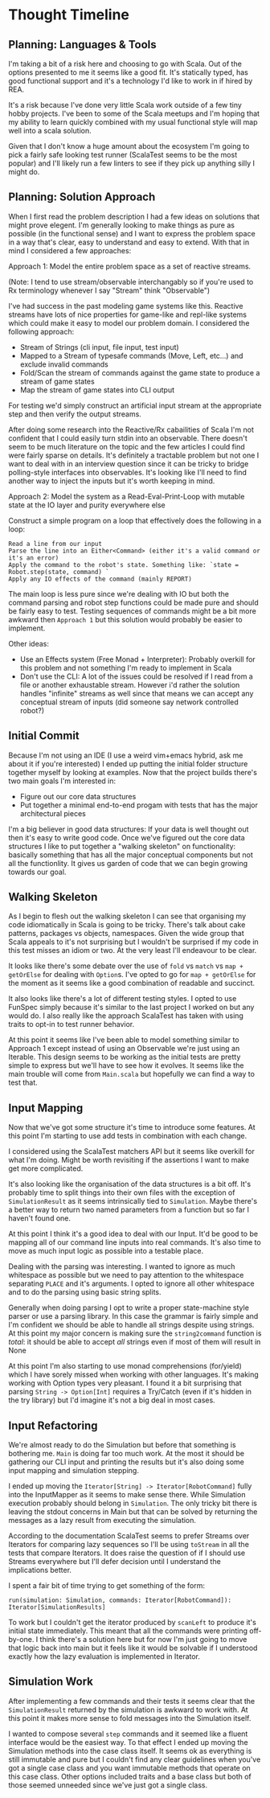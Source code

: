 Thought Timeline
================

Planning: Languages & Tools
---------------------------

I'm taking a bit of a risk here and choosing to go with Scala. Out of the options presented to me it
seems like a good fit. It's statically typed, has good functional support and it's a technology I'd like
to work in if hired by REA.

It's a risk because I've done very little Scala work outside of a few tiny hobby projects. I've been
to some of the Scala meetups and I'm hoping that my ability to learn quickly combined with my usual
functional style will map well into a scala solution.

Given that I don't know a huge amount about the ecosystem I'm going to pick a fairly safe looking test
runner (ScalaTest seems to be the most popular) and I'll likely run a few linters to see if they pick
up anything silly I might do.

Planning: Solution Approach
---------------------------

When I first read the problem description I had a few ideas on solutions that might prove elegent. I'm
generally looking to make things as pure as possible (in the functional sense) and I want to express the problem
space in a way that's clear, easy to understand and easy to extend. With that in mind I considered
a few approaches:

Approach 1: Model the entire problem space as a set of reactive streams.

(Note: I tend to use stream/observable interchangably so if you're used to Rx terminology whenever I say "Stream"
think "Observable")

I've had success in the past modeling game systems like this. Reactive streams have lots of nice properties for
game-like and repl-like systems which could make it easy to model our problem domain. I considered the following
approach:

* Stream of Strings (cli input, file input, test input)
* Mapped to a Stream of typesafe commands (Move, Left, etc...) and exclude invalid commands
* Fold/Scan the stream of commands against the game state to produce a stream of game states
* Map the stream of game states into CLI output

For testing we'd simply construct an artificial input stream at the appropriate step and then verify
the output streams.

After doing some research into the Reactive/Rx cabailities of Scala I'm not confident that I could easily
turn stdin into an observable. There doesn't seem to be much literature on the topic and the few articles
I could find were fairly sparse on details. It's definitely a tractable problem but not one I want to deal
with in an interview question since it can be tricky to bridge polling-style interfaces into observables.
It's looking like I'll need to find another way to inject the inputs but it's worth keeping in mind.

Approach 2: Model the system as a Read-Eval-Print-Loop with mutable state at the IO layer and purity
everywhere else

Construct a simple program on a loop that effectively does the following in a loop:

    Read a line from our input
    Parse the line into an Either<Command> (either it's a valid command or it's an error)
    Apply the command to the robot's state. Something like: `state = Robot.step(state, command) `
    Apply any IO effects of the command (mainly REPORT)

The main loop is less pure since we're dealing with IO but both the command parsing and robot step functions
could be made pure and should be fairly easy to test. Testing sequences of commands might be a bit more awkward
then `Approach 1` but this solution would probably be easier to implement.

Other ideas:

* Use an Effects system (Free Monad + Interpreter): Probably overkill for this problem and not something
  I'm ready to implement in Scala
* Don't use the CLI: A lot of the issues could be resolved if I read from a file or another exhaustable stream.
  However i'd rather the solution handles "infinite" streams as well since that means we can accept any conceptual
  stream of inputs (did someone say network controlled robot?)

Initial Commit
--------------

Because I'm not using an IDE (I use a weird vim+emacs hybrid, ask me about it if you're interested) I ended up
putting the initial folder structure together myself by looking at examples. Now that the project builds
there's two main goals I'm interested in:

* Figure out our core data structures
* Put together a minimal end-to-end progam with tests that has the major architectural pieces

I'm a big believer in good data structures: If your data is well thought out then it's easy to write good code.
Once we've figured out the core data structures I like to put together a "walking skeleton" on functionality:
basically something that has all the major conceptual components but not all the functionlity. It gives us
garden of code that we can begin growing towards our goal.

Walking Skeleton
----------------

As I begin to flesh out the walking skeleton I can see that organising my code idiomatically in Scala
is going to be tricky. There's talk about cake patterns, packages vs objects, namespaces. Given the
wide group that Scala appeals to it's not surprising but I wouldn't be surprised if my code in this test
misses an idiom or two. At the very least I'll endeavour to be clear.

It looks like there's some debate over the use of `fold` vs `match` vs `map + getOrElse` for dealing
with `Option`s. I've opted to go for `map + getOrElse` for the moment as it seems like a good combination
of readable and succinct.

It also looks like there's a lot of different testing styles. I opted to use FunSpec simply because it's
similar to the last project I worked on but any would do. I also really like the approach ScalaTest
has taken with using traits to opt-in to test runner behavior.

At this point it seems like I've been able to model something similar to Approach 1 except instead of
using an Observable we're just using an Iterable. This design seems to be working as the initial tests
are pretty simple to express but we'll have to see how it evolves. It seems like the main trouble will
come from `Main.scala` but hopefully we can find a way to test that.

Input Mapping
-------------

Now that we've got some structure it's time to introduce some features. At this point I'm starting to use
add tests in combination with each change.

I considered using the ScalaTest matchers API but it seems like overkill for what I'm doing. Might be
worth revisiting if the assertions I want to make get more complicated.

It's also looking like the organisation of the data structures is a bit off. It's probably time to split
things into their own files with the exception of `SimulationResult` as it seems intrinsically tied
to `Simulation`. Maybe there's a better way to return two named parameters from a function but so far
I haven't found one.

At this point I think it's a good idea to deal with our Input. It'd be good to be mapping all of our
command line inputs into real commands. It's also time to move as much input logic as possible into a
testable place.

Dealing with the parsing was interesting. I wanted to ignore as much whitespace as possible but we need
to pay attention to the whitespace separating `PLACE` and it's arguments. I opted to ignore all other
whitespace and to do the parsing using basic string splits.

Generally when doing parsing I opt to write a proper state-machine style parser or use a parsing library.
In this case the grammar is fairly simple and I'm confident we should be able to handle all strings
despite using strings. At this point my major concern is making sure the `string2command` function is
*total*: it should be able to accept *all* strings even if most of them will result in None

At this point I'm also starting to use monad comprehensions (for/yield) which I have sorely missed when
working with other languages. It's making working with Option types very pleasant. I found it a bit
surprising that parsing `String -> Option[Int]` requires a Try/Catch (even if it's hidden in the try library)
but I'd imagine it's not a big deal in most cases.

Input Refactoring
-----------------

We're almost ready to do the Simulation but before that something is bothering me. `Main` is doing
far too much work. At the most it should be gathering our CLI input and printing the results but
it's also doing some input mapping and simulation stepping.

I ended up moving the `Iterator[String] -> Iterator[RobotCommand]` fully into the InputMapper
as it seems to make sense there. While Simulation execution probably should belong in `Simulation`.
The only tricky bit there is leaving the stdout concerns in Main but that can be solved by returning
the messages as a lazy result from executing the simulation.

According to the documentation ScalaTest seems to prefer Streams over Iterators for comparing lazy
sequences so I'll be using `toStream` in all the tests that compare Iterators. It does raise the question of
if I should use Streams everywhere but I'll defer decision until I understand the implications better.

I spent a fair bit of time trying to get something of the form:

    run(simulation: Simulation, commands: Iterator[RobotCommand]): Iterator[SimulationResults]

To work but I couldn't get the iterator produced by `scanLeft` to produce it's initial state immediately.
This meant that all the commands were printing off-by-one. I think there's a solution here but for now I'm
just going to move that logic back into main but it feels like it would be solvable if I understood
exactly how the lazy evaluation is implemented in Iterator.

Simulation Work
---------------

After implementing a few commands and their tests it seems clear that the `SimulationResult` returned
by the simulation is awkward to work with. At this point it makes more sense to fold messages into the
Simulation itself.

I wanted to compose several `step` commands and it seemed like a fluent interface would be the easiest way.
To that effect I ended up moving the Simulation methods into the case class itself. It seems ok as everything
is still immutable and pure but I couldn't find any clear guidelines when you've got a single case class
and you want immutable methods that operate on this case class. Other options included traits and
a base class but both of those seemed unneeded since we've just got a single class.
